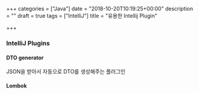 +++
categories = ["Java"]
date = "2018-10-20T10:19:25+00:00"
description = ""
draft = true
tags = ["IntelliJ"]
title = "유용한 Intellij Plugin"

+++
### IntelliJ Plugins

#### DTO generator

JSON을 받아서 자동으로 DTO를 생성해주는 플러그인

#### Lombok